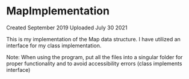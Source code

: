 # MapImplementation

Created September 2019
Uploaded July 30 2021

This is my implementation of the Map data structure. I have utilized an interface for my class implementation.

Note: When using the program, put all the files into a singular folder for proper functionality and to avoid accessibility errors (class implements interface)
